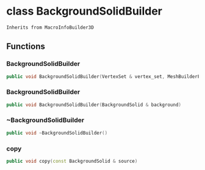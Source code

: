 # class BackgroundSolidBuilder


```cpp
Inherits from MacroInfoBuilder3D
```



## Functions

### BackgroundSolidBuilder

```cpp
public void BackgroundSolidBuilder(VertexSet & vertex_set, MeshBuilderFactoryKey )
```


### BackgroundSolidBuilder

```cpp
public void BackgroundSolidBuilder(BackgroundSolid & background)
```


### ~BackgroundSolidBuilder

```cpp
public void ~BackgroundSolidBuilder()
```


### copy

```cpp
public void copy(const BackgroundSolid & source)
```




